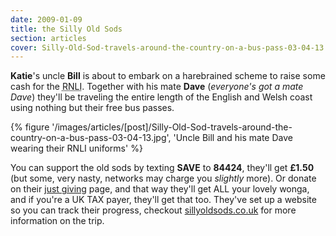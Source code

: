 ```yaml
---
date: 2009-01-09
title: the Silly Old Sods
section: articles
cover: Silly-Old-Sod-travels-around-the-country-on-a-bus-pass-03-04-13.jpg
---
```

**Katie**'s uncle **Bill** is about to embark on a harebrained scheme to raise some cash for the <abbr title="Royal National Lifeboats Institution">RNLI</abbr>. Together with his mate **Dave** (*everyone's got a mate Dave*) they'll be traveling the entire length of the English and Welsh coast using nothing but their free bus passes. 

{% figure '/images/articles/[post]/Silly-Old-Sod-travels-around-the-country-on-a-bus-pass-03-04-13.jpg', 'Uncle Bill and his mate Dave wearing their RNLI uniforms' %}

You can support the old sods by texting **SAVE** to **84424**, they'll get **£1.50** (but some, very nasty, networks may charge you *slightly* more). Or donate on their [just giving](//www.justgiving.com/sillyoldsods) page, and that way they'll get ALL your lovely wonga, and if you're a UK TAX payer, they'll get that too. They've set up a website so you can track their progress, checkout [sillyoldsods.co.uk](//www.sillyoldsods.co.uk) for more information on the trip.